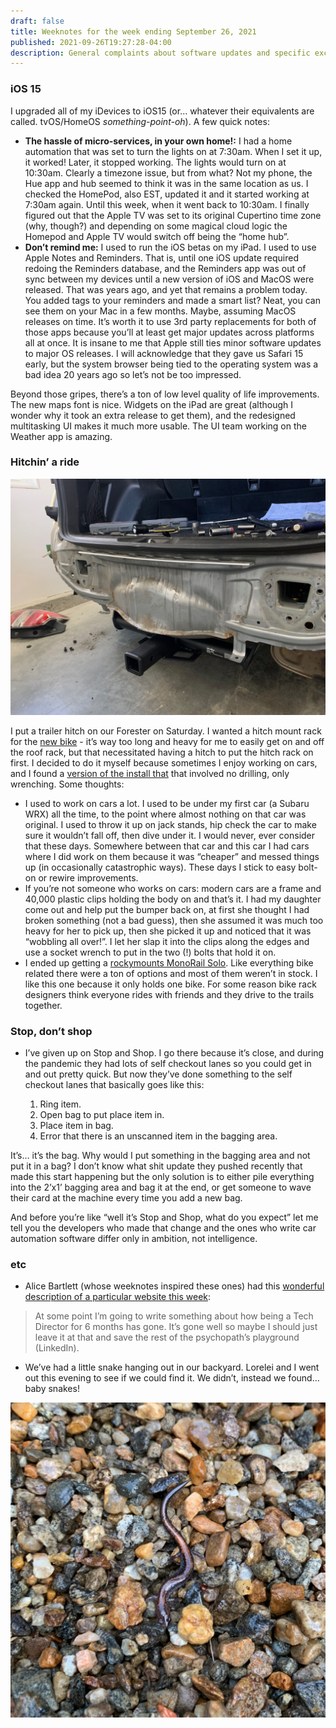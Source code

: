 ```yaml
---
draft: false
title: Weeknotes for the week ending September 26, 2021
published: 2021-09-26T19:27:28-04:00
description: General complaints about software updates and specific excitement about snake updates.
---
```

### iOS 15
I upgraded all of my iDevices to iOS15 (or… whatever their equivalents are called. tvOS/HomeOS _something-point-oh_). A few quick notes:
- **The hassle of micro-services, in your own home!:** I had a home automation that was set to turn the lights on at 7:30am. When I set it up, it worked! Later, it stopped working. The lights would turn on at 10:30am. Clearly a timezone issue, but from what? Not my phone, the Hue app and hub seemed to think it was in the same location as us. I checked the HomePod, also EST, updated it and it started working at 7:30am again. Until this week, when it went back to 10:30am. I finally figured out that the Apple TV was set to its original Cupertino time zone (why, though?) and depending on some magical cloud logic the Homepod and Apple TV would switch off being the “home hub”.
- **Don’t remind me:** I used to run the iOS betas on my iPad. I used to use Apple Notes and Reminders. That is, until one iOS update required redoing the Reminders database, and the Reminders app was out of sync between my devices until a new version of iOS and MacOS were released. That was years ago, and yet that remains a problem today. You added tags to your reminders and made a smart list? Neat, you can see them on your Mac in a few months. Maybe, assuming MacOS releases on time. It’s worth it to use 3rd party replacements for both of those apps because you’ll at least get major updates across platforms all at once. It is insane to me that Apple still ties minor software updates to major OS releases. I will acknowledge that they gave us Safari 15 early, but the system browser being tied to the operating system was a bad idea 20 years ago so let’s not be too impressed.

Beyond those gripes, there’s a ton of low level quality of life improvements. The new maps font is nice. Widgets on the iPad are great (although I wonder why it took an extra release to get them), and the redesigned multitasking UI makes it much more usable. The UI team working on the Weather app is amazing.

### Hitchin’ a ride

![2014 Subaru Forester with the bumper removed for a hitch install.](../images/2021/exhausting.jpeg)

I put a trailer hitch on our Forester on Saturday. I wanted a hitch mount rack for the [new bike](https://www.builtwith.coffee/blog-posts/2021/09/weeknotes-for-the-week-ending-september-05-2021) - it’s way too long and heavy for me to easily get on and off the roof rack, but that necessitated having a hitch to put the hitch rack on first. I decided to do it myself because sometimes I enjoy working on cars, and I found a [version of the install that](https://www.subaruforester.org/threads/no-drill-curt-hitch-install.374929/) that involved no drilling, only wrenching. Some thoughts:

- I used to work on cars a lot. I used to be under my first car (a Subaru WRX) all the time, to the point where almost nothing on that car was original. I used to throw it up on jack stands, hip check the car to make sure it wouldn’t fall off, then dive under it. I would never, ever consider that these days. Somewhere between that car and this car I had cars where I did work on them because it was “cheaper” and messed things up (in occasionally catastrophic ways). These days I stick to easy bolt-on or rewire improvements.
- If you’re not someone who works on cars: modern cars are a frame and 40,000 plastic clips holding the body on and that’s it. I had my daughter come out and help put the bumper back on, at first she thought I had broken something (not a bad guess), then she assumed it was much too heavy for her to pick up, then she picked it up and noticed that it was “wobbling all over!”. I let her slap it into the clips along the edges and use a socket wrench to put in the two (!) bolts that hold it on.
- I ended up getting a [rockymounts MonoRail Solo](https://rockymounts.com/products/monorail-solo.html). Like everything bike related there were a ton of options and most of them weren’t in stock. I like this one because it only holds one bike. For some reason bike rack designers think everyone rides with friends and they drive to the trails together.

### Stop, don’t shop
- I’ve given up on Stop and Shop. I go there because it’s close, and during the pandemic they had lots of self checkout lanes so you could get in and out pretty quick. But now they’ve done something to the self checkout lanes that basically goes like this:

	1. Ring item.
	2. Open bag to put place item in.
	3. Place item in bag.
	4. Error that there is an unscanned item in the bagging area.

It’s… it’s the bag. Why would I put something in the bagging area and not put it in a bag? I don’t know what shit update they pushed recently that made this start happening but the only solution is to either pile everything into the 2’x1’ bagging area and bag it at the end, or get someone to wave their card at the machine every time you add a new bag.

And before you’re like “well it’s Stop and Shop, what do you expect” let me tell you the developers who made that change and the ones who write car automation software differ only in ambition, not intelligence.

### etc
- Alice Bartlett (whose weeknotes inspired these ones) had this [wonderful description of a particular website this week](https://alicebartlett.co.uk/blog/weaknotes-160):

> At some point I’m going to write something about how being a Tech Director for 6 months has gone. It’s gone well so maybe I should just leave it at that and save the rest of the psychopath’s playground (LinkedIn).

- We’ve had a little snake hanging out in our backyard. Lorelei and I went out this evening to see if we could find it. We didn’t, instead we found… baby snakes! 

![Baby snake](../images/2021/baby-snek.jpeg)